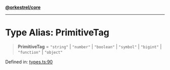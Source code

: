 [**@orkestrel/core**](../index.md)

***

# Type Alias: PrimitiveTag

> **PrimitiveTag** = `"string"` \| `"number"` \| `"boolean"` \| `"symbol"` \| `"bigint"` \| `"function"` \| `"object"`

Defined in: [types.ts:90](https://github.com/orkestrel/core/blob/7cc3e19bc4a1e6f96f153d7b931686981208a465/src/types.ts#L90)
